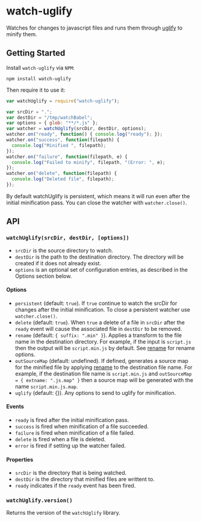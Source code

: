 # watch-uglify

Watches for changes to javascript files and runs them through
[uglify](https://github.com/mishoo/UglifyJS2) to minify them.

## Getting Started

Install `watch-uglify` via `NPM`:

```
npm install watch-uglify
```

Then require it to use it:

```js
var watchUglify = require("watch-uglify");

var srcDir = ".";
var destDir = "/tmp/watchBabel";
var options = { glob: "**/*.js" };
var watcher = watchUglify(srcDir, destDir, options);
watcher.on("ready", function() { console.log("ready"); });
watcher.on("success", function(filepath) {
  console.log("Minified ", filepath);
});
watcher.on("failure", function(filepath, e) {
  console.log("Failed to minify", filepath, "(Error: ", e);
});
watcher.on("delete", function(filepath) {
  console.log("Deleted file", filepath);
});
```

By default watchUglify is persistent, which means it will run even after the
initial minification pass. You can close the watcher with `watcher.close()`.

## API

### `watchUglify(srcDir, destDir, [options])`

- `srcDir` is the source directory to watch.
- `destDir` is the path to the destination directory. The directory will be
  created if it does not already exist.
- `options` is an optional set of configuration entries, as described in the
  Options section below.

#### Options

- `persistent` (default: `true`). If `true` continue to watch the srcDir for
  changes after the initial minification. To close a persistent watcher use
  `watcher.close()`.
- `delete` (default: `true`). When `true` a delete of a file in `srcDir` after
  the `ready` event will cause the associated file in `destDir` to be removed.
- `rename` (default: `{ suffix: ".min" }`). Applies a transform to the file
  name in the destination directory. For example, if the input is `script.js`
  then the output will be `script.min.js` by default. See
  [rename](https://github.com/popomore/rename) for rename options.
- `outSourceMap` (default: undefined). If defined, generates a source map for
  the minified file by applying [rename](https://github.com/popomore/rename) to
  the destination file name. For example, if the destination file name is
  `script.min.js` and `outSourceMap = { extname: ".js.map" }` then a source map
  will be generated with the name `script.min.js.map`.
- `uglify` (default: {}). Any options to send to uglify for minification.

#### Events

- `ready` is fired after the initial minification pass.
- `success` is fired when minification of a file succeeded.
- `failure` is fired when minification of a file failed.
- `delete` is fired when a file is deleted.
- `error` is fired if setting up the watcher failed.

#### Properties

- `srcDir` is the directory that is being watched.
- `destDir` is the directory that minified files are writtent to.
- `ready` indicates if the `ready` event has been fired.

### `watchUglify.version()`

Returns the version of the `watchUglify` library.
